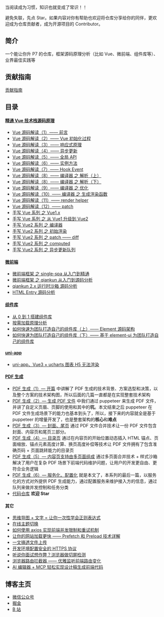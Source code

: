 当阅读成为习惯，知识也就变成了常识！！

避免失联，先点 Star。如果内容对你有帮助也欢迎将仓库分享给你的同伴，更欢迎成为仓库贡献者，成为开源项目的 Contributor。

## 简介

一个能让你升 P7 的仓库，框架源码原理分析（比如 Vue、微前端、组件库等）、业界最佳实践等

## 贡献指南

[贡献指南](https://github.com/liyongning/blog/blob/45bb1cbf93f2813126ac3419ad0ea9ce93ab9176/.github/CONTRIBUTING.md)

## 目录

#### [精通 Vue 技术栈源码原理](https://github.com/liyongning/blog/issues?q=is%3Aopen+is%3Aissue+label%3AVue)

* [Vue 源码解读（1）—— 前言](https://github.com/liyongning/blog/issues/10)
* [Vue 源码解读（2）—— Vue 初始化过程](https://github.com/liyongning/blog/issues/11)
* [Vue 源码解读（3）—— 响应式原理](https://github.com/liyongning/blog/issues/12)
* [Vue 源码解读（4）—— 异步更新](https://github.com/liyongning/blog/issues/13)
* [Vue 源码解读（5）—— 全局 API ](https://github.com/liyongning/blog/issues/14)
* [Vue 源码解读（6）—— 实例方法](https://github.com/liyongning/blog/issues/15)
* [Vue 源码解读（7）—— Hook Event](https://github.com/liyongning/blog/issues/16)
* [Vue 源码解读（8）—— 编译器 之 解析（上）](https://github.com/liyongning/blog/issues/17)
* [Vue 源码解读（8）—— 编译器 之 解析（下）](https://github.com/liyongning/blog/issues/18)
* [Vue 源码解读（9）—— 编译器 之 优化 ](https://github.com/liyongning/blog/issues/19)
* [Vue 源码解读（10）—— 编译器 之 生成渲染函数](https://github.com/liyongning/blog/issues/20)
* [Vue 源码解读（11）—— render helper](https://github.com/liyongning/blog/issues/21)
* [Vue 源码解读（12）—— patch](https://github.com/liyongning/blog/issues/22)
* [手写 Vue 系列 之 Vue1.x](https://github.com/liyongning/blog/issues/22)
* [手写 Vue 系列 之 从 Vue1 升级到 Vue2](https://github.com/liyongning/blog/issues/22)
* [手写 Vue2 系列 之 编译器](https://github.com/liyongning/blog/issues/22)
* [手写 Vue2 系列 之 初始渲染](https://github.com/liyongning/blog/issues/22)
* [手写 Vue2 系列 之 patch —— diff](https://github.com/liyongning/blog/issues/22)
* [手写 Vue2 系列 之 computed](https://github.com/liyongning/blog/issues/22)
* [手写 Vue2 系列 之 异步更新队列](https://github.com/liyongning/blog/issues/22)

#### [微前端](https://github.com/liyongning/blog/issues?q=is%3Aopen+is%3Aissue+label%3A%E5%BE%AE%E5%89%8D%E7%AB%AF)

* [微前端框架 之 single-spa 从入门到精通](https://github.com/liyongning/blog/issues/2)
* [微前端框架 之 qiankun 从入门到源码分析](https://github.com/liyongning/blog/issues/3)
* [qiankun 2.x 运行时沙箱 源码分析](https://github.com/liyongning/blog/issues/4)
* [HTML Entry 源码分析](https://github.com/liyongning/blog/issues/5)

#### [组件库](https://github.com/liyongning/blog/issues?q=is%3Aopen+is%3Aissue+label%3A%E7%BB%84%E4%BB%B6%E5%BA%93)

* [从 0 到 1 搭建组件库](https://github.com/liyongning/blog/issues/6)
* [按需加载原理分析](https://github.com/liyongning/blog/issues/7)
* [如何快速为团队打造自己的组件库（上）—— Element 源码架构](https://github.com/liyongning/blog/issues/8)
* [如何快速为团队打造自己的组件库（下）—— 基于 element-ui 为团队打造自己的组件库](https://github.com/liyongning/blog/issues/9)

#### [uni-app](https://github.com/liyongning/blog/issues?q=is%3Aopen+is%3Aissue+label%3Auni-app)

* [uni-app、Vue3 + ucharts 图表 H5 无法渲染](https://github.com/liyongning/blog/issues/30)

#### [PDF 生成](https://github.com/liyongning/blog/issues?q=is%3Aopen+is%3Aissue+label%3A%22PDF+%E7%94%9F%E6%88%90%22)

* [PDF 生成（1）— 开篇](https://github.com/liyongning/blog/issues/42) 中讲解了 PDF 生成的技术背景、方案选型和决策，以及整个方案的技术架构图，所以后面的几篇一直都是在实现整套技术架构
* [PDF 生成（2）— 生成 PDF 文件](https://github.com/liyongning/blog/issues/43) 中我们通过 puppeteer 来生成 PDF 文件，并讲了自定义页眉、页脚的使用和其中的**坑**。本文结束之后 puppeteer 在 PDF 文件生成场景下的能力也基本到头了，所以，接下来的内容就全是基于 puppeteer 的增量开发了，也是整套架构的**核心**和**难点**
* [PDF 生成（3）— 封面、尾页](https://github.com/liyongning/blog/issues/44) 通过 PDF 文件合并技术让一份 PDF 文件包含封面、内容页和尾页三部分。
* [PDF 生成（4）— 目录页](https://github.com/liyongning/blog/issues/45) 通过在内容页的开始位置动态插入 HTML 锚点、页面缩放、锚点元素高度计算、换页高度补偿等技术让 PDF 文件拥有了包含准确页码 + 页面跳转能力的目录页
* [PDF 生成（5）— 内容页支持由多页面组成](https://github.com/liyongning/blog/issues/46) 通过多页面合并技术 + 样式沙箱解决了用户在复杂 PDF 场景下前端代码维护问题，让用户的开发更自由、更符合业务逻辑
* [PDF 生成（6）— 服务化、配置化](https://github.com/liyongning/blog/issues/47) 就是本文了，本系列的最后一篇，以服务化的方式对外提供 PDF 生成能力，通过配置服务来维护接入方的信息，通过队列来做并发控制和任务分类
* [代码仓库](https://github.com/liyongning/generate-pdf) **欢迎 Star**

#### 其它

* [思维导图 + 文字 = 让你一次性学会正则表达式](https://github.com/liyongning/blog/issues/31)
* [在线主题切换](https://github.com/liyongning/blog/issues/32)
* [如何使用 axios 实现前端并发限制和重试机制](https://github.com/liyongning/blog/issues/34)
* [让你的网站加载更快 —— Prefetch 和 Preload 技术详解](https://github.com/liyongning/blog/issues/33)
* [一文搞透文件上传](https://github.com/liyongning/blog/issues/49)
* [开发环境配置安全的 HTTPS 协议](https://github.com/liyongning/blog/issues/50)
* [听说你面试想作弊？浏览器做切屏检测](https://github.com/liyongning/blog/issues/51)
* [浏览器路由拦截器 —— 优雅监听前端路由变化](https://github.com/liyongning/blog/issues/52)
* [AI 编辑器 + MCP 轻松实现设计稿生成前端代码](https://github.com/liyongning/blog/issues/53)

## 博客主页

* [微信公众号](https://gitee.com/liyongning/typora-image-bed/raw/master/202202051901281.jpg)
* [掘金](https://juejin.cn/user/1028798616461326)
* [B 站](https://space.bilibili.com/359669053)
